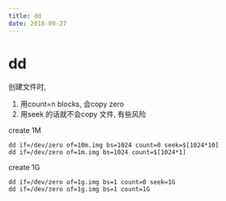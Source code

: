 ```yaml
---
title: dd
date: 2018-09-27
---
```

# dd
创建文件时,
1. 用count=n blocks, 会copy zero
2. 用seek 的话就不会copy 文件, 有些风险

create 1M

    dd if=/dev/zero of=10m.img bs=1024 count=0 seek=$[1024*10]
    dd if=/dev/zero of=1m.img bs=1024 count=$[1024*1]

create 1G

    dd if=/dev/zero of=1g.img bs=1 count=0 seek=1G
    dd if=/dev/zero of=1g.img bs=1 count=1G